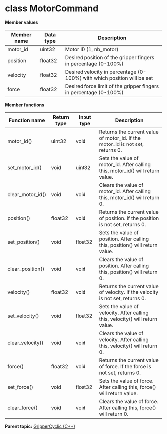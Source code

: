 # class MotorCommand

 **Member values** 

|Member name|Data type|Description|
|-----------|---------|-----------|
|motor\_id|uint32|Motor ID \(1, nb\_motor\)|
|position|float32|Desired position of the gripper fingers in percentage \(0-100%\)|
|velocity|float32|Desired velocity in percentage \(0-100%\) with which position will be set|
|force|float32|Desired force limit of the gripper fingers in percentage \(0-100%\)|

 **Member functions** 

|Function name|Return type|Input type|Description|
|-------------|-----------|----------|-----------|
|motor\_id\(\)|uint32|void|Returns the current value of motor\_id. If the motor\_id is not set, returns 0.|
|set\_motor\_id\(\)|void|uint32|Sets the value of motor\_id. After calling this, motor\_id\(\) will return value.|
|clear\_motor\_id\(\)|void|void|Clears the value of motor\_id. After calling this, motor\_id\(\) will return 0.|
|position\(\)|float32|void|Returns the current value of position. If the position is not set, returns 0.|
|set\_position\(\)|void|float32|Sets the value of position. After calling this, position\(\) will return value.|
|clear\_position\(\)|void|void|Clears the value of position. After calling this, position\(\) will return 0.|
|velocity\(\)|float32|void|Returns the current value of velocity. If the velocity is not set, returns 0.|
|set\_velocity\(\)|void|float32|Sets the value of velocity. After calling this, velocity\(\) will return value.|
|clear\_velocity\(\)|void|void|Clears the value of velocity. After calling this, velocity\(\) will return 0.|
|force\(\)|float32|void|Returns the current value of force. If the force is not set, returns 0.|
|set\_force\(\)|void|float32|Sets the value of force. After calling this, force\(\) will return value.|
|clear\_force\(\)|void|void|Clears the value of force. After calling this, force\(\) will return 0.|

**Parent topic:** [GripperCyclic \(C++\)](../../summary_pages/GripperCyclic.md)


